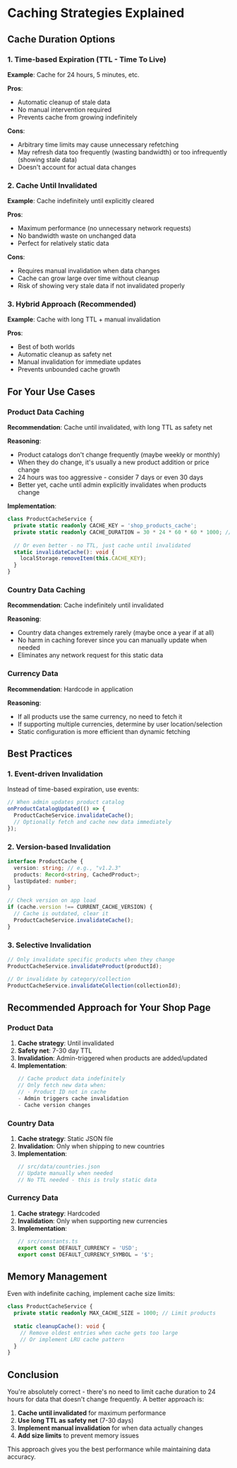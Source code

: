 # Caching Strategies Explained

## Cache Duration Options

### 1. Time-based Expiration (TTL - Time To Live)
**Example**: Cache for 24 hours, 5 minutes, etc.

**Pros**:
- Automatic cleanup of stale data
- No manual intervention required
- Prevents cache from growing indefinitely

**Cons**:
- Arbitrary time limits may cause unnecessary refetching
- May refresh data too frequently (wasting bandwidth) or too infrequently (showing stale data)
- Doesn't account for actual data changes

### 2. Cache Until Invalidated
**Example**: Cache indefinitely until explicitly cleared

**Pros**:
- Maximum performance (no unnecessary network requests)
- No bandwidth waste on unchanged data
- Perfect for relatively static data

**Cons**:
- Requires manual invalidation when data changes
- Cache can grow large over time without cleanup
- Risk of showing very stale data if not invalidated properly

### 3. Hybrid Approach (Recommended)
**Example**: Cache with long TTL + manual invalidation

**Pros**:
- Best of both worlds
- Automatic cleanup as safety net
- Manual invalidation for immediate updates
- Prevents unbounded cache growth

## For Your Use Cases

### Product Data Caching
**Recommendation**: Cache until invalidated, with long TTL as safety net

**Reasoning**:
- Product catalogs don't change frequently (maybe weekly or monthly)
- When they do change, it's usually a new product addition or price change
- 24 hours was too aggressive - consider 7 days or even 30 days
- Better yet, cache until admin explicitly invalidates when products change

**Implementation**:
```typescript
class ProductCacheService {
  private static readonly CACHE_KEY = 'shop_products_cache';
  private static readonly CACHE_DURATION = 30 * 24 * 60 * 60 * 1000; // 30 days
  
  // Or even better - no TTL, just cache until invalidated
  static invalidateCache(): void {
    localStorage.removeItem(this.CACHE_KEY);
  }
}
```

### Country Data Caching
**Recommendation**: Cache indefinitely until invalidated

**Reasoning**:
- Country data changes extremely rarely (maybe once a year if at all)
- No harm in caching forever since you can manually update when needed
- Eliminates any network request for this static data

### Currency Data
**Recommendation**: Hardcode in application

**Reasoning**:
- If all products use the same currency, no need to fetch it
- If supporting multiple currencies, determine by user location/selection
- Static configuration is more efficient than dynamic fetching

## Best Practices

### 1. Event-driven Invalidation
Instead of time-based expiration, use events:
```typescript
// When admin updates product catalog
onProductCatalogUpdated(() => {
  ProductCacheService.invalidateCache();
  // Optionally fetch and cache new data immediately
});
```

### 2. Version-based Invalidation
```typescript
interface ProductCache {
  version: string; // e.g., "v1.2.3"
  products: Record<string, CachedProduct>;
  lastUpdated: number;
}

// Check version on app load
if (cache.version !== CURRENT_CACHE_VERSION) {
  // Cache is outdated, clear it
  ProductCacheService.invalidateCache();
}
```

### 3. Selective Invalidation
```typescript
// Only invalidate specific products when they change
ProductCacheService.invalidateProduct(productId);

// Or invalidate by category/collection
ProductCacheService.invalidateCollection(collectionId);
```

## Recommended Approach for Your Shop Page

### Product Data
1. **Cache strategy**: Until invalidated
2. **Safety net**: 7-30 day TTL 
3. **Invalidation**: Admin-triggered when products are added/updated
4. **Implementation**:
   ```typescript
   // Cache product data indefinitely
   // Only fetch new data when:
   // - Product ID not in cache
   - Admin triggers cache invalidation
   - Cache version changes
   ```

### Country Data
1. **Cache strategy**: Static JSON file
2. **Invalidation**: Only when shipping to new countries
3. **Implementation**:
   ```typescript
   // src/data/countries.json
   // Update manually when needed
   // No TTL needed - this is truly static data
   ```

### Currency Data
1. **Cache strategy**: Hardcoded
2. **Invalidation**: Only when supporting new currencies
3. **Implementation**:
   ```typescript
   // src/constants.ts
   export const DEFAULT_CURRENCY = 'USD';
   export const DEFAULT_CURRENCY_SYMBOL = '$';
   ```

## Memory Management

Even with indefinite caching, implement cache size limits:
```typescript
class ProductCacheService {
  private static readonly MAX_CACHE_SIZE = 1000; // Limit products
  
  static cleanupCache(): void {
    // Remove oldest entries when cache gets too large
    // Or implement LRU cache pattern
  }
}
```

## Conclusion

You're absolutely correct - there's no need to limit cache duration to 24 hours for data that doesn't change frequently. A better approach is:

1. **Cache until invalidated** for maximum performance
2. **Use long TTL as safety net** (7-30 days) 
3. **Implement manual invalidation** for when data actually changes
4. **Add size limits** to prevent memory issues

This approach gives you the best performance while maintaining data accuracy.